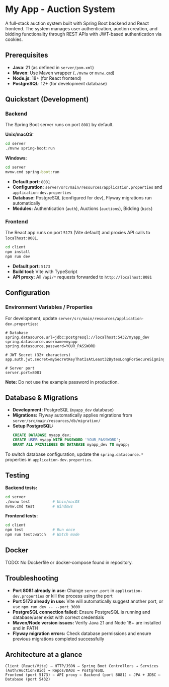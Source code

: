 ﻿# My App - Auction System

A full-stack auction system built with Spring Boot backend and React frontend. The system manages user authentication, auction creation, and bidding functionality through REST APIs with JWT-based authentication via cookies.

## Prerequisites

- **Java**: 21 (as defined in `server/pom.xml`)
- **Maven**: Use Maven wrapper (`./mvnw` or `mvnw.cmd`)
- **Node.js**: 18+ (for React frontend)
- **PostgreSQL**: 12+ (for development database)

## Quickstart (Development)

### Backend

The Spring Boot server runs on port `8081` by default.

**Unix/macOS:**

```bash
cd server
./mvnw spring-boot:run
```

**Windows:**

```cmd
cd server
mvnw.cmd spring-boot:run
```

- **Default port:** `8081`
- **Configuration:** `server/src/main/resources/application.properties` and `application-dev.properties`
- **Database:** PostgreSQL (configured for dev), Flyway migrations run automatically
- **Modules:** Authentication (`auth`), Auctions (`auctions`), Bidding (`bids`)

### Frontend

The React app runs on port `5173` (Vite default) and proxies API calls to `localhost:8081`.

```bash
cd client
npm install
npm run dev
```

- **Default port:** `5173`
- **Build tool:** Vite with TypeScript
- **API proxy:** All `/api/*` requests forwarded to `http://localhost:8081`

## Configuration

### Environment Variables / Properties

For development, update `server/src/main/resources/application-dev.properties`:

```properties
# Database
spring.datasource.url=jdbc:postgresql://localhost:5432/myapp_dev
spring.datasource.username=myapp
spring.datasource.password=YOUR_PASSWORD

# JWT Secret (32+ characters)
app.auth.jwt.secret=mySecretKeyThatIsAtLeast32BytesLongForSecureSigning

# Server port
server.port=8081
```

**Note:** Do not use the example password in production.

## Database & Migrations

- **Development:** PostgreSQL (`myapp_dev` database)
- **Migrations:** Flyway automatically applies migrations from `server/src/main/resources/db/migration/`
- **Setup PostgreSQL:**
  ```sql
  CREATE DATABASE myapp_dev;
  CREATE USER myapp WITH PASSWORD 'YOUR_PASSWORD';
  GRANT ALL PRIVILEGES ON DATABASE myapp_dev TO myapp;
  ```

To switch database configuration, update the `spring.datasource.*` properties in `application-dev.properties`.

## Testing

**Backend tests:**

```bash
cd server
./mvnw test          # Unix/macOS
mvnw.cmd test        # Windows
```

**Frontend tests:**

```bash
cd client
npm test             # Run once
npm run test:watch   # Watch mode
```

## Docker

TODO: No Dockerfile or docker-compose found in repository.

## Troubleshooting

- **Port 8081 already in use:** Change `server.port` in `application-dev.properties` or kill the process using the port
- **Port 5173 already in use:** Vite will automatically suggest another port, or use `npm run dev -- --port 3000`
- **PostgreSQL connection failed:** Ensure PostgreSQL is running and database/user exist with correct credentials
- **Maven/Node version issues:** Verify Java 21 and Node 18+ are installed and in PATH
- **Flyway migration errors:** Check database permissions and ensure previous migrations completed successfully

## Architecture at a glance

```
Client (React/Vite) → HTTP/JSON → Spring Boot Controllers → Services (Auth/Auction/Bid) → Repos/DAOs → PostgreSQL
Frontend (port 5173) ← API proxy ← Backend (port 8081) ← JPA + JDBC ← Database (port 5432)
```
